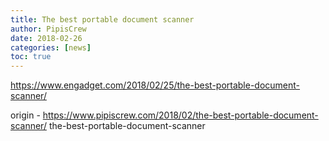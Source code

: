 ```yaml
---
title: The best portable document scanner
author: PipisCrew
date: 2018-02-26
categories: [news]
toc: true
---
```


https://www.engadget.com/2018/02/25/the-best-portable-document-scanner/

origin - https://www.pipiscrew.com/2018/02/the-best-portable-document-scanner/ the-best-portable-document-scanner